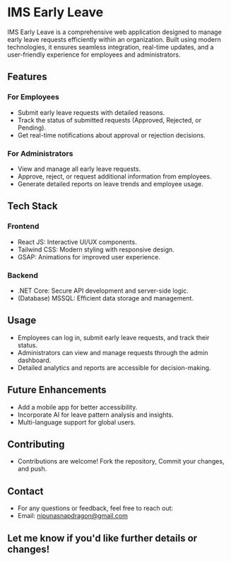# IMS Early Leave
IMS Early Leave is a comprehensive web application designed to manage early leave requests efficiently within an organization. Built using modern technologies, it ensures seamless integration, real-time updates, and a user-friendly experience for employees and administrators.

## Features
### For Employees
- Submit early leave requests with detailed reasons.
- Track the status of submitted requests (Approved, Rejected, or Pending).
- Get real-time notifications about approval or rejection decisions.
  
### For Administrators
- View and manage all early leave requests.
- Approve, reject, or request additional information from employees.
- Generate detailed reports on leave trends and employee usage.
  
## Tech Stack
### Frontend
- React JS: Interactive UI/UX components.
- Tailwind CSS: Modern styling with responsive design.
- GSAP: Animations for improved user experience.
  
### Backend
- .NET Core: Secure API development and server-side logic.
- (Database) MSSQL: Efficient data storage and management.

## Usage
- Employees can log in, submit early leave requests, and track their status.
- Administrators can view and manage requests through the admin dashboard.
- Detailed analytics and reports are accessible for decision-making.

## Future Enhancements
- Add a mobile app for better accessibility.
- Incorporate AI for leave pattern analysis and insights.
- Multi-language support for global users.
  
## Contributing
- Contributions are welcome! Fork the repository, Commit your changes, and push.

## Contact
- For any questions or feedback, feel free to reach out:
- Email: nipunasnapdragon@gmail.com

## Let me know if you'd like further details or changes!
